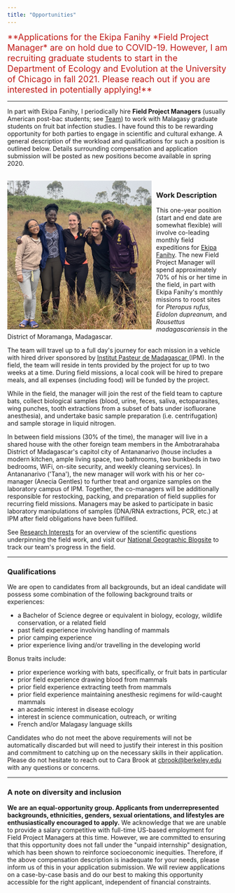 ```yaml
---
title: "Opportunities"
---
```


<style type="text/css">
h1.title {
  font-size: 31px;
  text-align: left;
  color:black;
}
</style>



<div style="text-align: left; font-size: 1.4em; color:#C11B17;">
**Applications for the Ekipa Fanihy *Field Project Manager* are on hold due to COVID-19. However, I am recruiting graduate students to start in the Department of Ecology and Evolution at the University of Chicago in fall 2021. Please reach out if you are interested in potentially applying!**
</div>

---



In part with Ekipa Fanihy, I periodically hire **Field Project Managers** (usually American post-bac students; see [Team](team.html)) to work with Malagasy graduate students on fruit bat infection studies. I have found this to be rewarding opportunity for both parties to engage in scientific and cultural exhange. A general description of the workload and qualifications for such a position is outlined below. Details surrounding compensation and application submission will be posted as new positions become available in spring 2020.



<br>
<img src="ekipa_fanihy_happy.jpg" alt="bat" style="height: 340px; padding-right: 10px;" align="left"><div style="text-align: left; font-size: 1.2em; padding-right=100px">
</div>

### **Work Description**

This one-year position (start and end date are somewhat flexible) will involve co-leading monthly field expeditions for [Ekipa Fanihy](team.html). The new Field Project Manager will spend approximately 70% of his or her time in the field, in part with Ekipa Fanihy's monthly missions to roost sites for *Pteropus rufus,* *Eidolon dupreanum,* and *Rousettus madagascariensis* in the District of Moramanga, Madagascar. 

The team will travel up to a full day's journey for each mission in a vehicle with hired driver sponsored by [Institut Pasteur de Madagascar ](http://www.pasteur.mg/) (IPM). In the field, the team will reside in tents provided by the project for up to two weeks at a time. During field missions, a local cook will be hired to prepare meals, and all expenses (including food) will be funded by the project.

While in the field, the manager will join the rest of the field team to capture bats, collect biological samples (blood, urine, feces, saliva, ectoparasites, wing punches, tooth extractions from a subset of bats under isofluorane anesthesia), and undertake basic sample preparation (i.e. centrifugation) and sample storage in liquid nitrogen. 

In between field missions (30% of the time), the manager will live in a shared house with the other foreign team members in the Ambotrarahaba District of Madagascar's capitol city of Antananarivo (house includes a modern kitchen, ample living space, two bathrooms, two bunkbeds in two bedrooms, WiFi, on-site security, and weekly cleaning services). In Antananarivo ('Tana'), the new manager will work with his or her co-manager (Anecia Gentles) to further treat and organize samples on the laboratory campus of IPM. Together, the co-managers will be additionally responsible for restocking, packing, and preparation of field supplies for recurring field missions. Managers may be asked to participate in basic laboratory manipulations of samples (DNA/RNA extractions, PCR, etc.) at IPM after field obligations have been fulfilled.

See [Research Interests](research_interests.html) for an overview of the scientific questions underpinning the field work, and visit our [National Geographic Blogsite](https://openexplorer.nationalgeographic.com/expedition/ekipafanihy/) to track our team's progress in the field.

---

### **Qualifications**

We are open to candidates from all backgrounds, but an ideal candidate will possess some combination of the following background traits or experiences:

* a Bachelor of Science degree or equivalent in biology, ecology, wildlife conservation, or a related field
* past field experience involving handling of mammals
* prior camping experience
* prior experience living and/or travelling in the developing world

Bonus traits include:

* prior experience working with bats, specifically, or fruit bats in particular
* prior field experience drawing blood from mammals
* prior field experience extracting teeth from mammals
* prior field experience maintaining anesthesic regimens for wild-caught mammals
* an academic interest in disease ecology
* interest in science communication, outreach, or writing
* French and/or Malagasy language skills

Candidates who do not meet the above requirements will not be automatically discarded but will need to justify their interest in this position and commitment to catching up on the necessary skills in their application. Please do not hesitate to reach out to Cara Brook at [cbrook@berkeley.edu](cbrook@berkeley.edu) with any questions or concerns.

---

### **A note on diversity and inclusion**

**We are an equal-opportunity group. Applicants from underrepresented backgrounds, ethnicities, genders, sexual orientations, and lifestyles are enthusiastically encouraged to apply.** We acknowledge that we are unable to provide a salary competitive with full-time US-based employment for Field Project Managers at this time. However, we are committed to ensuring that this opportunity does not fall under the "unpaid internship" designation, which has been shown to reinforce socioeconomic inequities. Therefore, if the above compensation description is inadequate for your needs, please inform us of this in your application submission. We will review applications on a case-by-case basis and do our best to making this opportunity accessible for the right applicant, independent of financial constraints.
